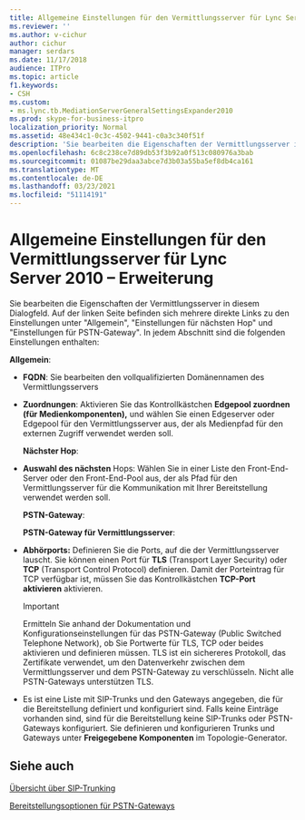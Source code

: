 ```yaml
---
title: Allgemeine Einstellungen für den Vermittlungsserver für Lync Server 2010 – Erweiterung
ms.reviewer: ''
ms.author: v-cichur
author: cichur
manager: serdars
ms.date: 11/17/2018
audience: ITPro
ms.topic: article
f1.keywords:
- CSH
ms.custom:
- ms.lync.tb.MediationServerGeneralSettingsExpander2010
ms.prod: skype-for-business-itpro
localization_priority: Normal
ms.assetid: 48e434c1-0c3c-4502-9441-c0a3c340f51f
description: 'Sie bearbeiten die Eigenschaften der Vermittlungsserver in diesem Dialogfeld. Auf der linken Seite befinden sich mehrere direkte Links zu den Einstellungen unter "Allgemein", "Einstellungen für nächsten Hop" und "Einstellungen für PSTN-Gateway". In jedem Abschnitt sind die folgenden Einstellungen enthalten:'
ms.openlocfilehash: 6c8c238ce7d89db53f3b92a0f513c080976a3bab
ms.sourcegitcommit: 01087be29daa3abce7d3b03a55ba5ef8db4ca161
ms.translationtype: MT
ms.contentlocale: de-DE
ms.lasthandoff: 03/23/2021
ms.locfileid: "51114191"
---
```

# <a name="mediation-server-general-settings-expander-for-lync-server-2010"></a>Allgemeine Einstellungen für den Vermittlungsserver für Lync Server 2010 – Erweiterung

Sie bearbeiten die Eigenschaften der Vermittlungsserver in diesem Dialogfeld. Auf der linken Seite befinden sich mehrere direkte Links zu den Einstellungen unter "Allgemein", "Einstellungen für nächsten Hop" und "Einstellungen für PSTN-Gateway". In jedem Abschnitt sind die folgenden Einstellungen enthalten:

 **Allgemein**:

- **FQDN**: Sie bearbeiten den vollqualifizierten Domänennamen des Vermittlungsservers

- **Zuordnungen**: Aktivieren Sie das Kontrollkästchen **Edgepool zuordnen (für Medienkomponenten),** und wählen Sie einen Edgeserver oder Edgepool für den Vermittlungsserver aus, der als Medienpfad für den externen Zugriff verwendet werden soll.

  **Nächster Hop**:

- **Auswahl des nächsten** Hops: Wählen Sie in einer Liste den Front-End-Server oder den Front-End-Pool aus, der als Pfad für den Vermittlungsserver für die Kommunikation mit Ihrer Bereitstellung verwendet werden soll.

  **PSTN-Gateway**:

  **PSTN-Gateway für Vermittlungsserver**:

- **Abhörports:** Definieren Sie die Ports, auf die der Vermittlungsserver lauscht. Sie können einen Port für **TLS** (Transport Layer Security) oder **TCP** (Transport Control Protocol) definieren. Damit der Porteintrag für TCP verfügbar ist, müssen Sie das Kontrollkästchen **TCP-Port aktivieren** aktivieren.

    > [!IMPORTANT]
    > Ermitteln Sie anhand der Dokumentation und Konfigurationseinstellungen für das PSTN-Gateway (Public Switched Telephone Network), ob Sie Portwerte für TLS, TCP oder beides aktivieren und definieren müssen. TLS ist ein sichereres Protokoll, das Zertifikate verwendet, um den Datenverkehr zwischen dem Vermittlungsserver und dem PSTN-Gateway zu verschlüsseln. Nicht alle PSTN-Gateways unterstützen TLS.

- Es ist eine Liste mit SIP-Trunks und den Gateways angegeben, die für die Bereitstellung definiert und konfiguriert sind. Falls keine Einträge vorhanden sind, sind für die Bereitstellung keine SIP-Trunks oder PSTN-Gateways konfiguriert. Sie definieren und konfigurieren Trunks und Gateways unter **Freigegebene Komponenten** im Topologie-Generator.

## <a name="see-also"></a>Siehe auch

[Übersicht über SIP-Trunking](/previous-versions/office/lync-server-2013/lync-server-2013-overview-of-sip-trunking)

[Bereitstellungsoptionen für PSTN-Gateways](/previous-versions/office/lync-server-2013/lync-server-2013-pstn-gateway-deployment-options)